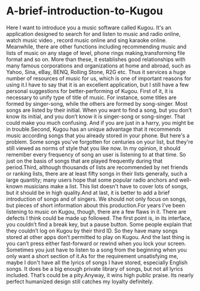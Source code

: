 # A-brief-introduction-to-Kugou
Here I want to introduce you a music software called Kugou. It's an application designed to search for and listen to music and radio online, watch music video , record music online and sing karaoke online. Meanwhile, there are other functions including recommending music and lists of music on any stage of level, phone rings making,transforming file format and so on. More than these, it establishes good relationships with many famous corporations and organizations at home and abroad, such as Yahoo, Sina, eBay, BENQ, Rolling Stone, R2G etc. Thus it services a huge number of resources of music for us, which is one of important reasons for using it.I have to say that it is an excellent application, but I still have a few personal suggestions for better-performing of Kugou. First of it, it is necessary to unify type of title of music. For instance, some titles are formed by singer-song, while the others are formed by song-singer. Most songs are listed by their initial. When you want to find a song, but you don’t know its initial, and you don’t know it is singer-song or song-singer. That could make you much confusing. And if you are just in a harry, you might be in trouble.Second, Kugou has an unique advantage that it recommends music according songs that you already stored in your phone. But here's a problem. Some songs you've forgotten for centuries on your list, but they're still viewed as norms of style that you like now. In my opinion, it should remember every frequency of song an user is listening to at that time. So just on the basis of songs that are played frequently during that period.Third, although thousands of lists are recommended by net friends or ranking lists, there are at least fifty songs in their lists generally, such a large quantity; many users hope that some popular radio anchors and well-known musicians make a list. This list doesn't have to cover lots of songs, but it should be in high quality.And at last, it is better to add a brief introduction of songs and of singers. We should not only focus on songs, but pieces of short information about this production.For years I've been listening to music on Kugou, though, there are a few flaws in it. There are defects I think could be made up followed. The first point is, in its interface, you couldn’t find a break key, but a pause button. Some people explain that they couldn’t log on Kugou by their third ID. So they have many songs stored at other apps don’t permitted to play on Kugou. And the last thing is you can’t press either fast-forward or rewind when you lock your screen. Sometimes you just have to listen to a song from the beginning when you only want a short section of it.As for the requirement unsatisfying me, maybe I don't have all the lyrics of songs I have stored, especially English songs. It does be a big enough private library of songs, but not all lyrics included. That’s could be a pity.Anyway, it wins high public praise. Its nearly perfect humanized design still catches my loyalty definitely. 

